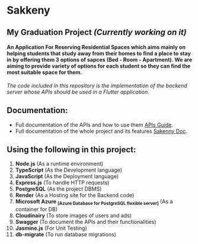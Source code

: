 # Sakkeny
## My Graduation Project *(Currently working on it)*
#### An Application For Reserving Residential Spaces which aims mainly on helping students that study away from their homes to find a place to stay in by offering them 3 options of sapces (Bed - Room - Apartment). We are aiming to provide variety of options for each student so they can find the most suitable space for them.

*The code included in this repository is the implementation of the backend server whose APIs should be used in a Flutter application.*
## Documentation:
-  Full documentation of the APIs and how to use them [APIs Guide](https://sakkeny.onrender.com/api-docs/).
-  Full documentation of the whole project and its features [Sakenny Doc](https://drive.google.com/file/d/138ADnx4zKEdunJ2MMos9pp5aP6m1Phle/view?usp=sharing).


## Using the following in this project:
1. **Node.js** (As a runtime environment)
2. **TypeScript** (As the Development language)
3. **JavaScript** (As the Deployment language)
4. **Express.js** (To handle HTTP requests)
5. **PostgreSQL** (As the project DBMS)
6. **Render** (As a Hosting site for the Backend code)
7. **Microsoft Azure <sub>[Azure Database for PostgreSQL flexible server]</sub>**  (As a container for DB)
8. **Cloudinairy** (To store images of users and ads)
9. **Swagger** (To document the APIs and their functionalities)
10. **Jasmine.js** (For Unit Testing)
11. **db-migrate** (To run database migrations)

